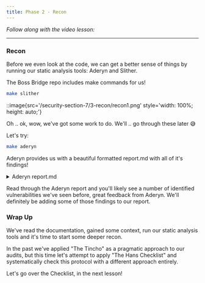 ```yaml
---
title: Phase 2 - Recon
---
```


_Follow along with the video lesson:_

---

### Recon

Before we even look at the code, we can get a better sense of things by running our static analysis tools: Aderyn and Slither.

The Boss Bridge repo includes make commands for us!

```bash
make slither
```

::image{src='/security-section-7/3-recon/recon1.png' style='width: 100%; height: auto;'}

Oh .. ok, wow, we've got some work to do. We'll .. go through these later 😅

Let's try:

```bash
make aderyn
```

Aderyn provides us with a beautiful formatted report.md with all of it's findings!

<details>
<summary>Aderyn report.md</summary>

# Aderyn Analysis Report

This report was generated by [Aderyn](https://github.com/Cyfrin/aderyn), a static analysis tool built by [Cyfrin](https://cyfrin.io), a blockchain security company. This report is not a substitute for manual audit or security review. It should not be relied upon for any purpose other than to assist in the identification of potential security vulnerabilities.

# Table of Contents

- [Aderyn Analysis Report](#aderyn-analysis-report)
- [Table of Contents](#table-of-contents)
- [Summary](#summary)
  - [Files Summary](#files-summary)
  - [Files Details](#files-details)
  - [Issue Summary](#issue-summary)
- [High Issues](#high-issues)
  - [H-1: Arbitrary `from` passed to `transferFrom` (or `safeTransferFrom`)](#h-1-arbitrary-from-passed-to-transferfrom-or-safetransferfrom)
- [Low Issues](#low-issues)
  - [L-1: Centralization Risk for trusted owners](#l-1-centralization-risk-for-trusted-owners)
  - [L-2: Unsafe ERC20 Operations should not be used](#l-2-unsafe-erc20-operations-should-not-be-used)
  - [L-3: Missing checks for `address(0)` when assigning values to address state variables](#l-3-missing-checks-for-address0-when-assigning-values-to-address-state-variables)
  - [L-4: `public` functions not used internally could be marked `external`](#l-4-public-functions-not-used-internally-could-be-marked-external)
  - [L-5: Event is missing `indexed` fields](#l-5-event-is-missing-indexed-fields)
  - [L-6: PUSH0 is not supported by all chains](#l-6-push0-is-not-supported-by-all-chains)
    - [Wrap Up](#wrap-up)

# Summary

## Files Summary

| Key         | Value |
| ----------- | ----- |
| .sol Files  | 4     |
| Total nSLOC | 101   |

## Files Details

| Filepath             | nSLOC   |
| -------------------- | ------- |
| src/L1BossBridge.sol | 64      |
| src/L1Token.sol      | 8       |
| src/L1Vault.sol      | 12      |
| src/TokenFactory.sol | 17      |
| **Total**            | **101** |

## Issue Summary

| Category | No. of Issues |
| -------- | ------------- |
| High     | 1             |
| Low      | 6             |

# High Issues

## H-1: Arbitrary `from` passed to `transferFrom` (or `safeTransferFrom`)

Passing an arbitrary `from` address to `transferFrom` (or `safeTransferFrom`) can lead to loss of funds, because anyone can transfer tokens from the `from` address if an approval is made.

- Found in src/L1BossBridge.sol [Line: 74](src/L1BossBridge.sol#L74)

  ```solidity
          token.safeTransferFrom(from, address(vault), amount);
  ```

# Low Issues

## L-1: Centralization Risk for trusted owners

Contracts have owners with privileged rights to perform admin tasks and need to be trusted to not perform malicious updates or drain funds.

- Found in src/L1BossBridge.sol [Line: 27](src/L1BossBridge.sol#L27)

  ```solidity
  contract L1BossBridge is Ownable, Pausable, ReentrancyGuard {
  ```

- Found in src/L1BossBridge.sol [Line: 49](src/L1BossBridge.sol#L49)

  ```solidity
      function pause() external onlyOwner {
  ```

- Found in src/L1BossBridge.sol [Line: 53](src/L1BossBridge.sol#L53)

  ```solidity
      function unpause() external onlyOwner {
  ```

- Found in src/L1BossBridge.sol [Line: 57](src/L1BossBridge.sol#L57)

  ```solidity
      function setSigner(address account, bool enabled) external onlyOwner {
  ```

- Found in src/L1Vault.sol [Line: 12](src/L1Vault.sol#L12)

  ```solidity
  contract L1Vault is Ownable {
  ```

- Found in src/L1Vault.sol [Line: 19](src/L1Vault.sol#L19)

  ```solidity
      function approveTo(address target, uint256 amount) external onlyOwner {
  ```

- Found in src/TokenFactory.sol [Line: 11](src/TokenFactory.sol#L11)

  ```solidity
  contract TokenFactory is Ownable {
  ```

- Found in src/TokenFactory.sol [Line: 23](src/TokenFactory.sol#L23)

  ```solidity
      function deployToken(string memory symbol, bytes memory contractBytecode) public onlyOwner returns (address addr) {
  ```

## L-2: Unsafe ERC20 Operations should not be used

ERC20 functions may not behave as expected. For example: return values are not always meaningful. It is recommended to use OpenZeppelin's SafeERC20 library.

- Found in src/L1BossBridge.sol [Line: 99](src/L1BossBridge.sol#L99)

  ```solidity
                  abi.encodeCall(IERC20.transferFrom, (address(vault), to, amount))
  ```

- Found in src/L1Vault.sol [Line: 20](src/L1Vault.sol#L20)

  ```solidity
          token.approve(target, amount);
  ```

## L-3: Missing checks for `address(0)` when assigning values to address state variables

Check for `address(0)` when assigning values to address state variables.

- Found in src/L1BossBridge.sol [Line: 58](src/L1BossBridge.sol#L58)

  ```solidity
          signers[account] = enabled;
  ```

- Found in src/L1Vault.sol [Line: 16](src/L1Vault.sol#L16)

  ```solidity
          token = _token;
  ```

## L-4: `public` functions not used internally could be marked `external`

Instead of marking a function as `public`, consider marking it as `external` if it is not used internally.

- Found in src/TokenFactory.sol [Line: 23](src/TokenFactory.sol#L23)

  ```solidity
      function deployToken(string memory symbol, bytes memory contractBytecode) public onlyOwner returns (address addr) {
  ```

- Found in src/TokenFactory.sol [Line: 31](src/TokenFactory.sol#L31)

  ```solidity
      function getTokenAddressFromSymbol(string memory symbol) public view returns (address addr) {
  ```

## L-5: Event is missing `indexed` fields

Index event fields make the field more quickly accessible to off-chain tools that parse events. However, note that each index field costs extra gas during emission, so it's not necessarily best to index the maximum allowed per event (three fields). Each event should use three indexed fields if there are three or more fields, and gas usage is not particularly of concern for the events in question. If there are fewer than three fields, all of the fields should be indexed.

- Found in src/L1BossBridge.sol [Line: 40](src/L1BossBridge.sol#L40)

  ```solidity
      event Deposit(address from, address to, uint256 amount);
  ```

- Found in src/TokenFactory.sol [Line: 14](src/TokenFactory.sol#L14)

  ```solidity
      event TokenDeployed(string symbol, address addr);
  ```

## L-6: PUSH0 is not supported by all chains

Solc compiler version 0.8.20 switches the default target EVM version to Shanghai, which means that the generated bytecode will include PUSH0 opcodes. Be sure to select the appropriate EVM version in case you intend to deploy on a chain other than mainnet like L2 chains that may not support PUSH0, otherwise deployment of your contracts will fail.

- Found in src/L1BossBridge.sol [Line: 15](src/L1BossBridge.sol#L15)

  ```solidity
  pragma solidity 0.8.20;
  ```

- Found in src/L1Token.sol [Line: 2](src/L1Token.sol#L2)

  ```solidity
  pragma solidity 0.8.20;
  ```

- Found in src/L1Vault.sol [Line: 2](src/L1Vault.sol#L2)

  ```solidity
  pragma solidity 0.8.20;
  ```

- Found in src/TokenFactory.sol [Line: 2](src/TokenFactory.sol#L2)

  ```solidity
  pragma solidity 0.8.20;
  ```

</details>

Read through the Aderyn report and you'll likely see a number of identified vulnerabilities we've seen before, great feedback from Aderyn. We'll definitely be adding some of those findings to our report.

### Wrap Up

We've read the documentation, gained some context, run our static analysis tools and it's time to start some deeper recon.

In the past we've applied "The Tincho" as a pragmatic approach to our audits, but this time let's attempt to apply "The Hans Checklist" and systematically check this protocol with a different approach entirely.

Let's go over the Checklist, in the next lesson!
